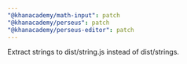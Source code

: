 ```yaml
---
"@khanacademy/math-input": patch
"@khanacademy/perseus": patch
"@khanacademy/perseus-editor": patch
---
```


Extract strings to dist/string.js instead of dist/strings.
